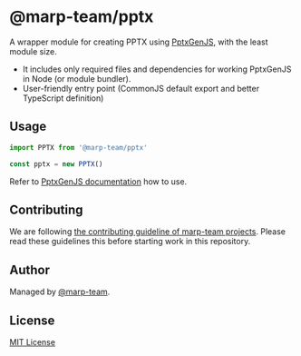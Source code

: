 # @marp-team/pptx

A wrapper module for creating PPTX using [PptxGenJS](https://github.com/gitbrent/PptxGenJS), with the least module size.

- It includes only required files and dependencies for working PptxGenJS in Node (or module bundler).
- User-friendly entry point (CommonJS default export and better TypeScript definition)

## Usage

```javascript
import PPTX from '@marp-team/pptx'

const pptx = new PPTX()
```

Refer to [PptxGenJS documentation](https://gitbrent.github.io/PptxGenJS/docs/usage-pres-create.html) how to use.

## Contributing

We are following [the contributing guideline of marp-team projects](https://github.com/marp-team/marp/blob/master/.github/CONTRIBUTING.md). Please read these guidelines this before starting work in this repository.

## Author

Managed by [@marp-team](https://github.com/marp-team).

## License

[MIT License](LICENSE)
